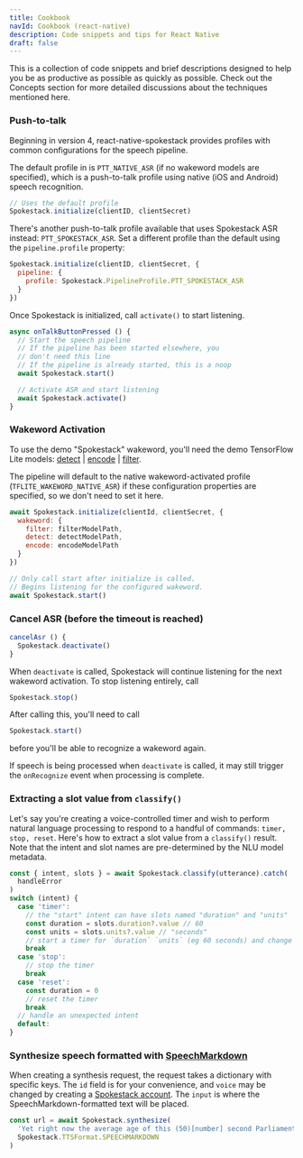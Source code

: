 ```yaml
---
title: Cookbook
navId: Cookbook (react-native)
description: Code snippets and tips for React Native
draft: false
---
```


This is a collection of code snippets and brief descriptions designed to help you be as productive as possible as quickly as possible. Check out the Concepts section for more detailed discussions about the techniques mentioned here.

### Push-to-talk

Beginning in version 4, react-native-spokestack provides profiles with common configurations for the speech pipeline.

The default profile in is `PTT_NATIVE_ASR` (if no wakeword models are specified), which is a push-to-talk profile using native (iOS and Android) speech recognition.

```javascript
// Uses the default profile
Spokestack.initialize(clientID, clientSecret)
```

There's another push-to-talk profile available that uses Spokestack ASR instead: `PTT_SPOKESTACK_ASR`. Set a different profile than the default using the `pipeline.profile` property:

```javascript
Spokestack.initialize(clientID, clientSecret, {
  pipeline: {
    profile: Spokestack.PipelineProfile.PTT_SPOKESTACK_ASR
  }
})
```

Once Spokestack is initialized, call `activate()` to start listening.

```javascript
async onTalkButtonPressed () {
  // Start the speech pipeline
  // If the pipeline has been started elsewhere, you
  // don't need this line
  // If the pipeline is already started, this is a noop
  await Spokestack.start()

  // Activate ASR and start listening
  await Spokestack.activate()
}
```

### Wakeword Activation

To use the demo "Spokestack" wakeword, you'll need the demo TensorFlow Lite models: [detect](https://d3dmqd7cy685il.cloudfront.net/model/wake/spokestack/detect.tflite) | [encode](https://d3dmqd7cy685il.cloudfront.net/model/wake/spokestack/encode.tflite) | [filter](https://d3dmqd7cy685il.cloudfront.net/model/wake/spokestack/filter.tflite).

The pipeline will default to the native wakeword-activated profile (`TFLITE_WAKEWORD_NATIVE_ASR`) if these configuration properties are specified, so we don't need to set it here.

```javascript
await Spokestack.initialize(clientId, clientSecret, {
  wakeword: {
    filter: filterModelPath,
    detect: detectModelPath,
    encode: encodeModelPath
  }
})

// Only call start after initialize is called.
// Begins listening for the configured wakeword.
await Spokestack.start()
```

### Cancel ASR (before the timeout is reached)

```javascript
cancelAsr () {
  Spokestack.deactivate()
}
```

When `deactivate` is called, Spokestack will continue listening for the next wakeword activation. To stop listening entirely, call

```javascript
Spokestack.stop()
```

After calling this, you'll need to call

```javascript
Spokestack.start()
```

before you'll be able to recognize a wakeword again.

If speech is being processed when `deactivate` is called, it may still trigger the `onRecognize` event when processing is complete.

### Extracting a slot value from `classify()`

Let's say you're creating a voice-controlled timer and wish to perform natural language processing to respond to a handful of commands: `timer, stop, reset`. Here's how to extract a slot value from a `classify()` result. Note that the intent and slot names are pre-determined by the NLU model metadata.

```ts
const { intent, slots } = await Spokestack.classify(utterance).catch(
  handleError
)
switch (intent) {
  case 'timer':
    // the "start" intent can have slots named "duration" and "units"
    const duration = slots.duration?.value // 60
    const units = slots.units?.value // "seconds"
    // start a timer for `duration` `units` (eg 60 seconds) and change the UI accordingly
    break
  case 'stop':
    // stop the timer
    break
  case 'reset':
    const duration = 0
    // reset the timer
    break
  // handle an unexpected intent
  default:
}
```

### Synthesize speech formatted with [SpeechMarkdown](https://www.speechmarkdown.org/)

When creating a synthesis request, the request takes a dictionary with specific keys. The `id` field is for your convenience, and `voice` may be changed by creating a [Spokestack account](/account). The `input` is where the SpeechMarkdown-formatted text will be placed.

```javascript
const url = await Spokestack.synthesize(
  'Yet right now the average age of this (50)[number] second Parliament is (49)[number] years old, [1s] OK.',
  Spokestack.TTSFormat.SPEECHMARKDOWN
)
```
